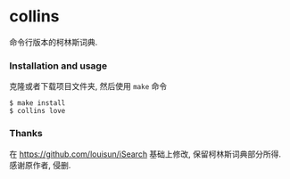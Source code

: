 # collins
命令行版本的柯林斯词典.


### Installation and usage
克隆或者下载项目文件夹, 然后使用 `make` 命令

```
$ make install
$ collins love
```

### Thanks
在 <https://github.com/louisun/iSearch> 基础上修改, 保留柯林斯词典部分所得. 感谢原作者, 侵删.
